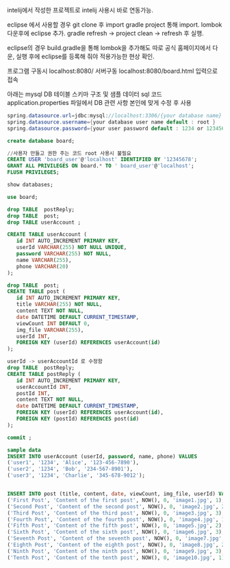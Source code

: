 intelij에서 작성한 프로젝트로 intelij 사용시 바로 연동가능.


eclipse 에서 사용할 경우 git clone 후 import gradle project 통해 import.
lombok 다운후에 eclipse 추가.
gradle refresh -> project clean -> refresh 후 실행.

eclipse의 경우 build.gradle을 통해 lombok을 추가해도 따로 공식 홈페이지에서 다운, 실행 후에 eclipse를 등록해 줘야 적용가능한 현상 확인.

프로그램 구동시 localhost:8080/  서버구동
localhost:8080/board.html 입력으로 접속 





아래는 mysql DB 테이블 스키마 구조 및 샘플 데이터 sql 코드
application.properties 파일에서 DB 관련 사항 본인에 맞게 수정 후 사용
```java
spring.datasource.url=jdbc:mysql://localhost:3306/{your database name}
spring.datasource.username={your database user name default : root }
spring.datasource.password={your user password default : 1234 or 12345678}


```



 ```sql
create database board;

//사용자 만들고 권한 주는 코드 root 사용시 불필요
CREATE USER 'board_user'@'localhost' IDENTIFIED BY '12345678';
GRANT ALL PRIVILEGES ON board.* TO ' board_user'@'localhost';
FLUSH PRIVILEGES;

show databases;

use board;

drop TABLE  postReply;
drop TABLE  post;
drop TABLE userAccount ;

CREATE TABLE userAccount (
    id INT AUTO_INCREMENT PRIMARY KEY,
    userId VARCHAR(255) NOT NULL UNIQUE,
    password VARCHAR(255) NOT NULL,
    name VARCHAR(255),
    phone VARCHAR(20)
);

drop TABLE  post;
CREATE TABLE post (
    id INT AUTO_INCREMENT PRIMARY KEY,
    title VARCHAR(255) NOT NULL,
    content TEXT NOT NULL,
    date DATETIME DEFAULT CURRENT_TIMESTAMP,
    viewCount INT DEFAULT 0,
    img_file VARCHAR(255),
    userId INT,
    FOREIGN KEY (userId) REFERENCES userAccount(id)
);

userId -> userAccountId 로 수정함
drop TABLE  postReply;
CREATE TABLE postReply (
    id INT AUTO_INCREMENT PRIMARY KEY,
    userAccountId INT,  
    postId INT,
    content TEXT NOT NULL,
    date DATETIME DEFAULT CURRENT_TIMESTAMP,
    FOREIGN KEY (userId) REFERENCES userAccount(id),
    FOREIGN KEY (postId) REFERENCES post(id)
);

commit ;

sample data 
INSERT INTO userAccount (userId, password, name, phone) VALUES
('user1', '1234', 'Alice', '123-456-7890'),
('user2', '1234', 'Bob', '234-567-8901'),
('user3', '1234', 'Charlie', '345-678-9012');


INSERT INTO post (title, content, date, viewCount, img_file, userId) VALUES
('First Post', 'Content of the first post', NOW(), 0, 'image1.jpg', 1),
('Second Post', 'Content of the second post', NOW(), 0, 'image2.jpg', 2),
('Third Post', 'Content of the third post', NOW(), 0, 'image3.jpg', 3),
('Fourth Post', 'Content of the fourth post', NOW(), 0, 'image4.jpg', 1),
('Fifth Post', 'Content of the fifth post', NOW(), 0, 'image5.jpg', 2),
('Sixth Post', 'Content of the sixth post', NOW(), 0, 'image6.jpg', 3),
('Seventh Post', 'Content of the seventh post', NOW(), 0, 'image7.jpg', 1),
('Eighth Post', 'Content of the eighth post', NOW(), 0, 'image8.jpg', 2),
('Ninth Post', 'Content of the ninth post', NOW(), 0, 'image9.jpg', 3),
('Tenth Post', 'Content of the tenth post', NOW(), 0, 'image10.jpg', 1);
```



